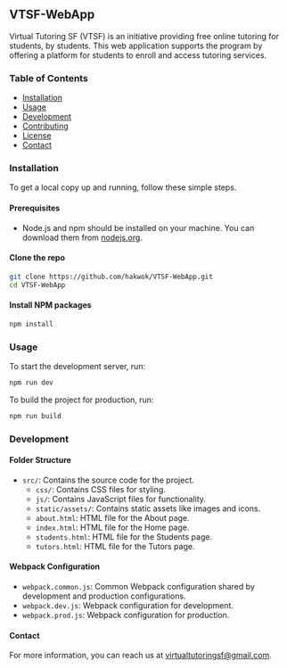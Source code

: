 ## VTSF-WebApp

Virtual Tutoring SF (VTSF) is an initiative providing free online tutoring for students, by students. This web application supports the program by offering a platform for students to enroll and access tutoring services.

### Table of Contents

- [Installation](#installation)
- [Usage](#usage)
- [Development](#development)
- [Contributing](#contributing)
- [License](#license)
- [Contact](#contact)

### Installation

To get a local copy up and running, follow these simple steps.

#### Prerequisites

- Node.js and npm should be installed on your machine. You can download them from [nodejs.org](https://nodejs.org/).

#### Clone the repo

```bash
git clone https://github.com/hakwok/VTSF-WebApp.git
cd VTSF-WebApp
```

#### Install NPM packages  
```bash
npm install
```

### Usage    
To start the development server, run:  
```bash
npm run dev
```

To build the project for production, run:  
```bash
npm run build
```

### Development

#### Folder Structure

- `src/`: Contains the source code for the project.
  - `css/`: Contains CSS files for styling.
  - `js/`: Contains JavaScript files for functionality.
  - `static/assets/`: Contains static assets like images and icons.
  - `about.html`: HTML file for the About page.
  - `index.html`: HTML file for the Home page.
  - `students.html`: HTML file for the Students page.
  - `tutors.html`: HTML file for the Tutors page.

#### Webpack Configuration

- `webpack.common.js`: Common Webpack configuration shared by development and production configurations.
- `webpack.dev.js`: Webpack configuration for development.
- `webpack.prod.js`: Webpack configuration for production.


#### Contact
For more information, you can reach us at virtualtutoringsf@gmail.com.
